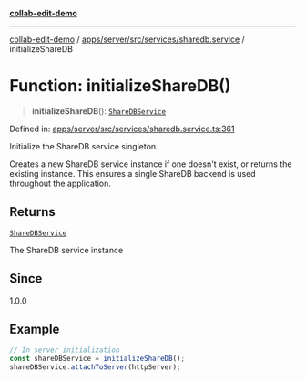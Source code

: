 [**collab-edit-demo**](../../../../../../README.md)

***

[collab-edit-demo](../../../../../../README.md) / [apps/server/src/services/sharedb.service](../README.md) / initializeShareDB

# Function: initializeShareDB()

> **initializeShareDB**(): [`ShareDBService`](../classes/ShareDBService.md)

Defined in: [apps/server/src/services/sharedb.service.ts:361](https://github.com/austyle-io/pub-sub-demo/blob/00b2f1e9b947d5e964db5c3be9502513c4374263/apps/server/src/services/sharedb.service.ts#L361)

Initialize the ShareDB service singleton.

Creates a new ShareDB service instance if one doesn't exist, or returns
the existing instance. This ensures a single ShareDB backend is used
throughout the application.

## Returns

[`ShareDBService`](../classes/ShareDBService.md)

The ShareDB service instance

## Since

1.0.0

## Example

```typescript
// In server initialization
const shareDBService = initializeShareDB();
shareDBService.attachToServer(httpServer);
```
